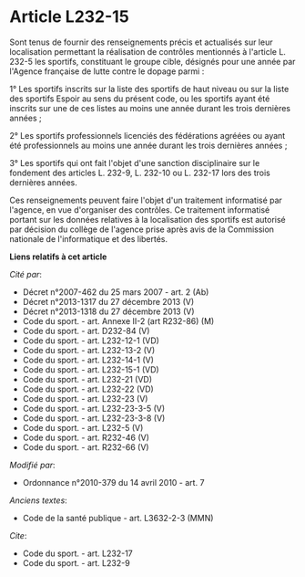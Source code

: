 # Article L232-15

Sont tenus de fournir des renseignements précis et actualisés sur leur localisation permettant la réalisation de contrôles
mentionnés à l'article L. 232-5 les sportifs, constituant le groupe cible, désignés pour une année par l'Agence française de
lutte contre le dopage parmi : 

1° Les sportifs inscrits sur la liste des sportifs de haut niveau ou sur la liste des sportifs Espoir au sens du présent
code, ou les sportifs ayant été inscrits sur une de ces listes au moins une année durant les trois dernières années ; 

2° Les sportifs professionnels licenciés des fédérations agréées ou ayant été professionnels au moins une année durant les
trois dernières années ; 

3° Les sportifs qui ont fait l'objet d'une sanction disciplinaire sur le fondement des articles L. 232-9, L. 232-10 ou L.
232-17 lors des trois dernières années. 

Ces renseignements peuvent faire l'objet d'un traitement informatisé par l'agence, en vue d'organiser des contrôles. Ce
traitement informatisé portant sur les données relatives à la localisation des sportifs est autorisé par décision du collège
de l'agence prise après avis de la Commission nationale de l'informatique et des libertés.

**Liens relatifs à cet article**

_Cité par_:

  - Décret n°2007-462 du 25 mars 2007 - art. 2 (Ab)
  - Décret n°2013-1317 du 27 décembre 2013 (V)
  - Décret n°2013-1318 du 27 décembre 2013 (V)
  - Code du sport. - art. Annexe II-2 (art R232-86) (M)
  - Code du sport. - art. D232-84 (V)
  - Code du sport. - art. L232-12-1 (VD)
  - Code du sport. - art. L232-13-2 (V)
  - Code du sport. - art. L232-14-1 (V)
  - Code du sport. - art. L232-15-1 (VD)
  - Code du sport. - art. L232-21 (VD)
  - Code du sport. - art. L232-22 (VD)
  - Code du sport. - art. L232-23 (V)
  - Code du sport. - art. L232-23-3-5 (V)
  - Code du sport. - art. L232-23-3-8 (V)
  - Code du sport. - art. L232-5 (V)
  - Code du sport. - art. R232-46 (V)
  - Code du sport. - art. R232-66 (V)

_Modifié par_:

  - Ordonnance n°2010-379 du 14 avril 2010 - art. 7

_Anciens textes_:

  - Code de la santé publique - art. L3632-2-3 (MMN)

_Cite_:

  - Code du sport. - art. L232-17
  - Code du sport. - art. L232-9
